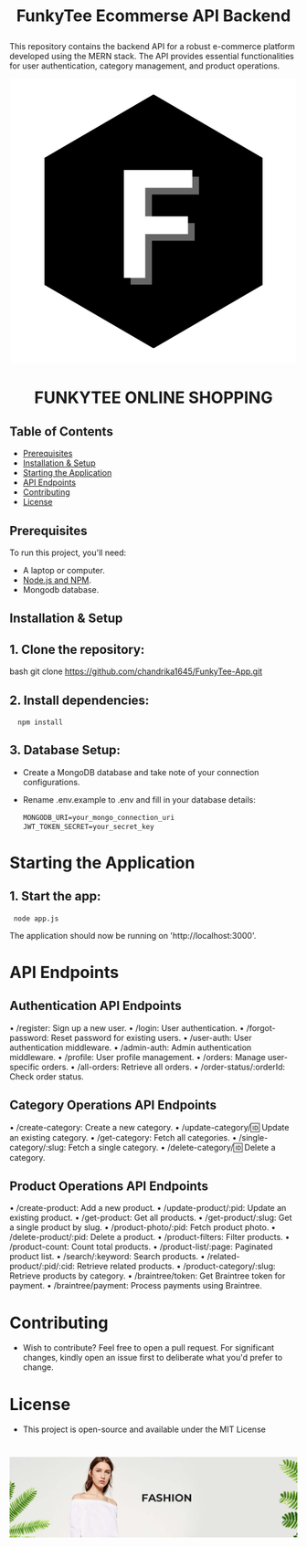 <h1><p align="center"><b><b>FunkyTee Ecommerse API Backend</b></b>
</p></h1>
This repository contains the backend API for a robust e-commerce platform developed using the MERN stack. The API provides essential functionalities for user authentication, category management, and product operations.


<p align="center">
  <img alt="Ecommerse Backend API BASED" src="https://github.com/chandrika1645/FunkyTee-App/blob/main/client/build/images/new-logo.png">
   <div align="center">
   <h1>
      FUNKYTEE
      ONLINE SHOPPING
   </h1>
   </div>
</p>


## Table of Contents

- [Prerequisites](#prerequisites)
- [Installation & Setup](#installation--setup)
- [Starting the Application](#starting-the-application)
- [API Endpoints](#api-endpoints)
- [Contributing](#contributing)
- [License](#license)

## Prerequisites

To run this project, you'll need:

- A laptop or computer.
- [Node.js and NPM](https://nodejs.org/).
- Mongodb database.

## Installation & Setup

## 1. Clone the repository:
   bash
   git clone https://github.com/chandrika1645/FunkyTee-App.git
   


## 2. Install dependencies:
  
      npm install
  


## 3. Database Setup:
- Create a MongoDB database and take note of your connection configurations.
- Rename .env.example to .env and fill in your database details:

      MONGODB_URI=your_mongo_connection_uri
      JWT_TOKEN_SECRET=your_secret_key

# Starting the Application

## 1. Start the app:

     node app.js


The application should now be running on 'http://localhost:3000'.

# API Endpoints

## Authentication API Endpoints
• /register: Sign up a new user.
• /login: User authentication.
• /forgot-password: Reset password for existing users.
• /user-auth: User authentication middleware.
• /admin-auth: Admin authentication middleware.
• /profile: User profile management.
• /orders: Manage user-specific orders.
• /all-orders: Retrieve all orders.
• /order-status/:orderId: Check order status.

## Category Operations API Endpoints
• /create-category: Create a new category.
• /update-category/:id: Update an existing category.
• /get-category: Fetch all categories.
• /single-category/:slug: Fetch a single category.
• /delete-category/:id: Delete a category.

## Product Operations API Endpoints
• /create-product: Add a new product.
• /update-product/:pid: Update an existing product.
• /get-product: Get all products.
• /get-product/:slug: Get a single product by slug.
• /product-photo/:pid: Fetch product photo.
• /delete-product/:pid: Delete a product.
• /product-filters: Filter products.
• /product-count: Count total products.
• /product-list/:page: Paginated product list.
• /search/:keyword: Search products.
• /related-product/:pid/:cid: Retrieve related products.
• /product-category/:slug: Retrieve products by category.
• /braintree/token: Get Braintree token for payment.
• /braintree/payment: Process payments using Braintree.



# Contributing

- Wish to contribute? Feel free to open a pull request. For significant changes, kindly open an issue first to deliberate what you'd prefer to change.

# License

- This project is open-source and available under the MIT License
<h1></h1>
<p align="center">
  <img alt="Ecommerse Backend API BASED" src="https://github.com/chandrika1645/FunkyTee-App/blob/main/client/build/images/banner.jpg">
</p>
